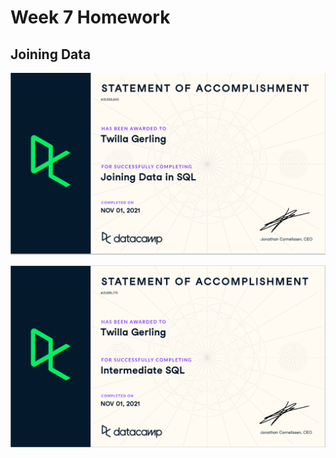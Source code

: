 # Week 7 Homework

## Joining Data

![Join Cert](https://github.com/tfgerling/homework_7/blob/main/Join-data.PNG?raw=true)

![Inter-SQL Cert](https://github.com/tfgerling/homework_7/blob/main/Inter_SQL.PNG?raw=true)
